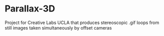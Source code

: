 # Parallax-3D
Project for Creative Labs UCLA that produces stereoscopic .gif loops from still images taken simultaneously by offset cameras
